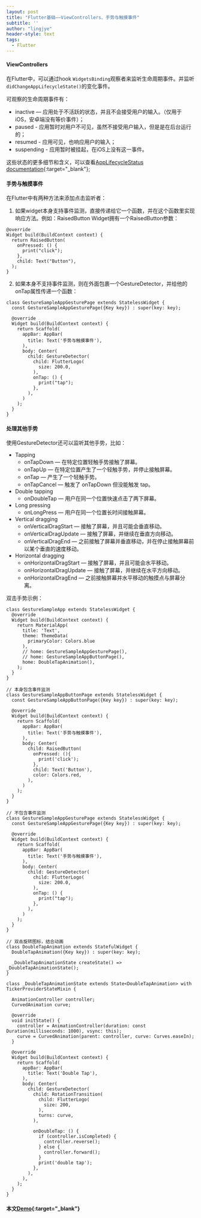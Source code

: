 ```yaml
---
layout: post
title: "Flutter基础——ViewControllers、手势与触摸事件"
subtitle: ''
author: "lingjye"
header-style: text
tags:
  - Flutter
---
```


#### ViewControllers

在Flutter中，可以通过hook `WidgetsBinding`观察者来监听生命周期事件。并监听`didChangeAppLifecycleState()`的变化事件。

可观察的生命周期事件有：

* inactive — 应用处于不活跃的状态，并且不会接受用户的输入。（仅用于iOS，安卓端没有等价事件）；
* paused - 应用暂时对用户不可见，虽然不接受用户输入，但是是在后台运行的；
* resumed - 应用可见，也响应用户的输入；
* suspending - 应用暂时被挂起，在iOS上没有这一事件。

这些状态的更多细节和含义，可以查看[AppLifecycleStatus documentation](https://docs.flutter.io/flutter/dart-ui/AppLifecycleState-class.html){:target="_blank"};

#### 手势与触摸事件

在Flutter中有两种方法来添加点击监听者：

1. 如果widget本身支持事件监测，直接传递给它一个函数，并在这个函数里实现响应方法。例如：RaisedButton Widget拥有一个RaisedButton参数：

```
@override
Widget build(BuildContext context) {
  return RaisedButton(
    onPressed: () {
      print("click");
    },
    child: Text("Button"),
  );
}
```

2. 如果本身不支持事件监测，则在外面包裹一个GestureDetector，并给他的onTap属性传递一个函数：

```
class GestureSampleAppGesturePage extends StatelessWidget {
  const GestureSampleAppGesturePage({Key key}) : super(key: key);

  @override
  Widget build(BuildContext context) {
    return Scaffold(
      appBar: AppBar(
        title: Text('手势与触摸事件'),
      ),
      body: Center(
        child: GestureDetector(
          child: FlutterLogo(
            size: 200.0,
          ),
          onTap: () {
            print("tap");
          },
        ),
      )
    );
  }
}
```

#### 处理其他手势

使用GestureDetector还可以监听其他手势，比如：

* Tapping
	* onTapDown — 在特定位置轻触手势接触了屏幕。
	* onTapUp — 在特定位置产生了一个轻触手势，并停止接触屏幕。
	* onTap — 产生了一个轻触手势。
	* onTapCancel — 触发了 onTapDown 但没能触发 tap。
* Double tapping
	* onDoubleTap — 用户在同一个位置快速点击了两下屏幕。
* Long pressing
	* onLongPress — 用户在同一个位置长时间接触屏幕。
* Vertical dragging
	* onVerticalDragStart — 接触了屏幕，并且可能会垂直移动。
	* onVerticalDragUpdate — 接触了屏幕，并继续在垂直方向移动。
	* onVerticalDragEnd — 之前接触了屏幕并垂直移动，并在停止接触屏幕前以某个垂直的速度移动。
* Horizontal dragging
	* onHorizontalDragStart — 接触了屏幕，并且可能会水平移动。
	* onHorizontalDragUpdate — 接触了屏幕，并继续在水平方向移动。
	* onHorizontalDragEnd — 之前接触屏幕并水平移动的触摸点与屏幕分离。

双击手势示例：

```
class GestureSampleApp extends StatelessWidget {
  @override
  Widget build(BuildContext context) {
    return MaterialApp(
      title: 'Text',
      theme: ThemeData(
        primaryColor: Colors.blue
      ),
      // home: GestureSampleAppGesturePage(),
      // home: GestureSampleAppButtonPage(),
      home: DoubleTapAnimation(),
    );
  }
}

// 本身包含事件监测
class GestureSampleAppButtonPage extends StatelessWidget {
  const GestureSampleAppButtonPage({Key key}) : super(key: key);

  @override
  Widget build(BuildContext context) {
    return Scaffold(
      appBar: AppBar(
        title: Text('手势与触摸事件'),
      ),
      body: Center(
        child: RaisedButton(
          onPressed: (){
            print('click');
          },
          child: Text('Button'),
          color: Colors.red,
        ),
      )
    );
  }
}

// 不包含事件监测
class GestureSampleAppGesturePage extends StatelessWidget {
  const GestureSampleAppGesturePage({Key key}) : super(key: key);

  @override
  Widget build(BuildContext context) {
    return Scaffold(
      appBar: AppBar(
        title: Text('手势与触摸事件'),
      ),
      body: Center(
        child: GestureDetector(
          child: FlutterLogo(
            size: 200.0,
          ),
          onTap: () {
            print("tap");
          },
        ),
      )
    );
  }
}

// 双击旋转图标，结合动画
class DoubleTapAnimation extends StatefulWidget {
  DoubleTapAnimation({Key key}) : super(key: key);

  _DoubleTapAnimationState createState() => _DoubleTapAnimationState();
}

class _DoubleTapAnimationState extends State<DoubleTapAnimation> with TickerProviderStateMixin {

  AnimationController controller;
  CurvedAnimation curve;

  @override
  void initState() {
    controller = AnimationController(duration: const Duration(milliseconds: 1000), vsync: this);
    curve = CurvedAnimation(parent: controller, curve: Curves.easeIn);
  }

  @override
  Widget build(BuildContext context) {
    return Scaffold(
      appBar: AppBar(
        title: Text('Double Tap'),
      ),
      body: Center(
        child: GestureDetector(
          child: RotationTransition(
            child: FlutterLogo(
              size: 200,
            ),
            turns: curve,
          ),
          
          onDoubleTap: () {
            if (controller.isCompleted) {
              controller.reverse();
            } else {
              controller.forward();
            }
            print('double tap');
          },
        ),
      ),
    );
  }
}

```

#### 本文[Demo](https://github.com/lingjye/Flutter-Learning/tree/master/helloworld){:target="_blank"}